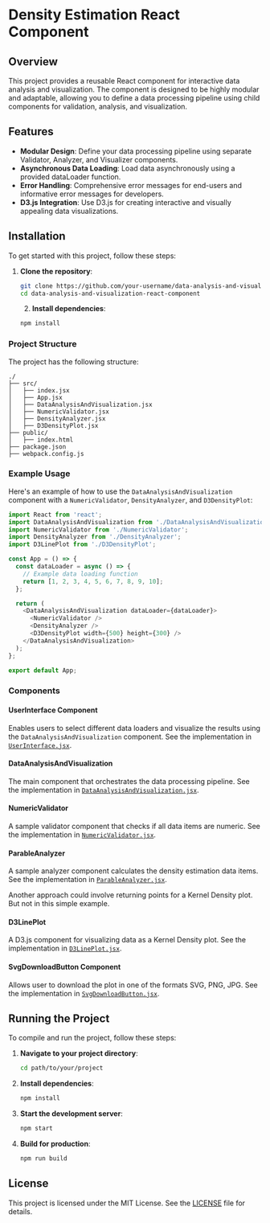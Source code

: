 # Density Estimation React Component

## Overview

This project provides a reusable React component for interactive data analysis and visualization. The component is designed to be highly modular and adaptable, allowing you to define a data processing pipeline using child components for validation, analysis, and visualization.

## Features

- **Modular Design**: Define your data processing pipeline using separate Validator, Analyzer, and Visualizer components.
- **Asynchronous Data Loading**: Load data asynchronously using a provided dataLoader function.
- **Error Handling**: Comprehensive error messages for end-users and informative error messages for developers.
- **D3.js Integration**: Use D3.js for creating interactive and visually appealing data visualizations.

## Installation

To get started with this project, follow these steps:

1. **Clone the repository**:
   ```bash
   git clone https://github.com/your-username/data-analysis-and-visualization-react-component.git
   cd data-analysis-and-visualization-react-component
   ```

   2. **Install dependencies**:
   ```bash
   npm install
   ```

### Project Structure

The project has the following structure:

```
./
├── src/
│   ├── index.jsx
│   ├── App.jsx
│   ├── DataAnalysisAndVisualization.jsx
│   ├── NumericValidator.jsx
│   ├── DensityAnalyzer.jsx
│   ├── D3DensityPlot.jsx
├── public/
│   ├── index.html
├── package.json
├── webpack.config.js
```

### Example Usage

Here's an example of how to use the `DataAnalysisAndVisualization` component with a `NumericValidator`, `DensityAnalyzer`, and `D3DensityPlot`:

```javascript
import React from 'react';
import DataAnalysisAndVisualization from './DataAnalysisAndVisualization';
import NumericValidator from './NumericValidator';
import DensityAnalyzer from './DensityAnalyzer';
import D3LinePlot from './D3DensityPlot';

const App = () => {
  const dataLoader = async () => {
    // Example data loading function
    return [1, 2, 3, 4, 5, 6, 7, 8, 9, 10];
  };

  return (
    <DataAnalysisAndVisualization dataLoader={dataLoader}>
      <NumericValidator />
      <DensityAnalyzer />
      <D3DensityPlot width={500} height={300} />
    </DataAnalysisAndVisualization>
  );
};

export default App;
```

### Components

#### UserInterface Component

Enables users to select different data loaders and visualize the results using the `DataAnalysisAndVisualization` component. See the implementation in [`UserInterface.jsx`](./src/UserInterface.jsx).

#### DataAnalysisAndVisualization

The main component that orchestrates the data processing pipeline. See the implementation in [`DataAnalysisAndVisualization.jsx`](./src/DataAnalysisAndVisualization.jsx).

#### NumericValidator

A sample validator component that checks if all data items are numeric. See the implementation in [`NumericValidator.jsx`](./src/NumericValidator.jsx).

#### ParableAnalyzer

A sample analyzer component calculates the density estimation data items. See the implementation in [`ParableAnalyzer.jsx`](./src/ParableAnalyzer.jsx).

Another approach could involve returning points for a  Kernel Density plot. But not in this simple example.

#### D3LinePlot

A D3.js component for visualizing data as a Kernel Density plot. See the implementation in [`D3LinePlot.jsx`](./src/D3LinePlot.jsx).

#### SvgDownloadButton Component

Allows user to download the plot in one of the formats SVG, PNG, JPG. See the implementation in [`SvgDownloadButton.jsx`](./src/SvgDownloadButton.jsx).

## Running the Project

To compile and run the project, follow these steps:

1. **Navigate to your project directory**:
   ```bash
   cd path/to/your/project
   ```

2. **Install dependencies**:
   ```bash
   npm install
   ```

3. **Start the development server**:
   ```bash
   npm start
   ```

4. **Build for production**:
   ```bash
   npm run build
   ```

## License

This project is licensed under the MIT License. See the [LICENSE](LICENSE) file for details.
